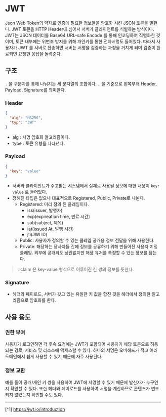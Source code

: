 # JWT
Json Web Token의 약자로 인증에 필요한 정보들을 암호화 시킨 JSON 토큰을 말한다. JWT 토큰을 HTTP Header에 심어서 서버가 클라이언트를 식별하는 방식이다.
JWT는 JSON 데이터를 Base64 URL-safe Encode 를 통해 인코딩하여 직렬화한 것이며, 토큰 내부에는 위변조 방지를 위해 개인키를 통한 전자서명도 들어있다.
따라서 사용자가 JWT 를 서버로 전송하면 서버는 서명을 검증하는 과정을 거치게 되며 검증이 완료되면 요청한 응답을 돌려준다.

## 구조
`.` 을 구분자를 통해 나눠지는 세 문자열의 조합이다. `,` 을 기준으로 왼쪽부터 Header, Payload, Signature를 의미한다.

### Header
```json
{
  "alg": "HS256",
  "typ": "JWT"
}
```

- alg : 서명 암호화 알고리즘이다.
- type : 토큰 유형을 나타낸다.

### Payload
```json
{
  "key": "value"
}
```

- 서버와 클라이언트가 주고받는 시스템에서 실제로 사용될 정보에 대한 내용이 `key: value` 로 들어있다.
- 정해진 타입은 없으나 대표적으로 Registered, Public, Private로 나뉜다.
  - Registered: 미리 정의 된 클레임이다.
    - iss(issuer, 발행자)
    - exp(expireation time, 만료 시간)
    - sub(subject, 제목)
    - iat(issued At, 발행 시간)
    - jti(JWI ID)
  - Public: 사용자가 정의할 수 있는 클레임 공개용 정보 전달을 위해 사용한다.
  - Private: 해당하는 당사자들 간에 정보를 공유하기 위해 만들어진 사용자 지정 클레임. 외부에 공개되도 상관없지만 해당 유저를 특정할 수 있는 정보를 담는다.

> 💡claim 은 key-value 형식으로 이루어진 한 쌍의 정보를 뜻한다.

### Signature
- 헤더와 페이로드, 서버가 갖고 있는 유일한 키 값을 합친 것을 헤더에서 정의한 알고리즘으로 암호화를 한다.

## 사용 용도
### 권한 부여
사용자가 로그인하면 각 후속 요청에는 JWT가 포함되어 사용자가 해당 토큰으로 허용되는 경로, 서비스 및 리소스에 액세스할 수 있다.
하나의 서명은 오버헤드가 적고 여러 도메인에서 쉽게 사용할 수 있기 때문에 자주 사용된다.

### 정보 교환
예를 들어 공개/개인 키 쌍을 사용하여 JWT에 서명할 수 있기 때문에 발신자가 누구인지 확인할 수 있다.
또한 헤더와 페이로드를 사용하여 서명을 계산하므로 콘텐츠가 변조되지 않았는지 확인할 수도 있다.

---

[^1] https://jwt.io/introduction
